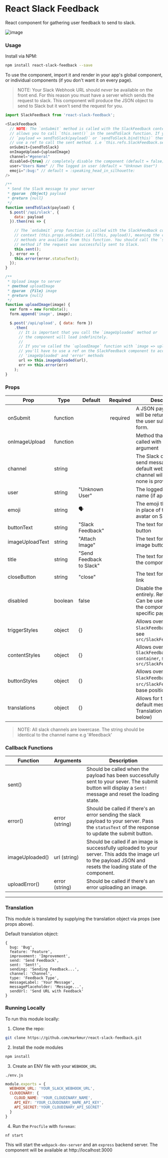 React Slack Feedback
=====================

React component for gathering user feedback to send to slack.

![image](http://res.cloudinary.com/di0xuztdq/image/upload/v1471245001/uehkqqfarpue7auonqol.gif)

### Usage

Install via NPM:

```bash
npm install react-slack-feedback --save
```

To use the component, import it and render in your app's global component,
or individual components (if you don't want it on every page).

> NOTE:
Your Slack Webhook URL should _never_ be available on the front end.
For this reason you must have a server which sends the request to slack.
This component will produce the JSON object to send to Slack but it won't send
the request for you.

```js
import SlackFeedback from 'react-slack-feedback';

<SlackFeedback
  // NOTE: The `onSubmit` method is called with the SlackFeedback context which
  // allows you to call `this.sent()` in the sendToSlack function. If you use
  // `payload => sendToSlack(payload)` or `sendToSlack.bind(this)` then you must
  // use a ref to call the sent method. i.e `this.refs.SlackFeedback.sent();`
  onSubmit={sendToSlack}
  onImageUpload={uploadImage}
  channel="#general"
  disabled={true} // completely disable the component (default = false)
  user="Users Name" // The logged in user (default = "Unknown User")
  emoji=":bug:" // default = :speaking_head_in_silhouette:
/>

/**
 * Send the Slack message to your server
 * @param  {Object} payload
 * @return {null}
 */
function sendToSlack(payload) {
  $.post('/api/slack', {
    data: payload
  }).then(res => {

    // The `onSubmit` prop function is called with the SlackFeedback component
    // context (this.props.onSubmit.call(this, payload)), meaning the component
    // methods are available from this function. You should call the `sent`
    // method if the request was successfully sent to Slack.
    this.sent();
  }, error => {
    this.error(error.statusText);
  });
}

/**
 * Upload image to server
 * @method uploadImage
 * @param  {File} image
 * @return {null}
 */
function uploadImage(image) {
  var form = new FormData();
  form.append('image', image);

  $.post('/api/upload', { data: form })
    .then(
      // It is important that you call the `imageUploaded` method or
      // the component will load indefinitely.
      //
      // If you've called the `uploadImage` function with `image => uploadImage(image)`,
      // you'll have to use a ref on the SlackFeedback component to access the
      // 'imageUploaded' and 'error' methods
      url => this.imageUploaded(url),
      err => this.error(err)
    );
}

```

### Props
| Prop          | Type     | Default          | Required | Description                                                                                          |
| ------------- | -------- | ---------------- |:--------:| ---------------------------------------------------------------------------------------------------- |
| onSubmit      | function |                  | required | A JSON payload object will be returned when the user submits the form.                               |
| onImageUpload | function |                  |          | Method that will be called with a file argument                                                      |
| channel       | string   |                  |          | The Slack channel to send messages. The default webhook channel will be used if none is provided.    |
| user          | string   | "Unknown User"   |          | The logged in user's name (if applicable)                                                            |
| emoji         | string   | 🗣                |          | The emoji that will show in place of the users avatar on Slack                                       |
| buttonText    | string   | "Slack Feedback" |          | The text for the trigger button                                                                      |
| imageUploadText | string   | "Attach Image" |          | The text for the attach image button                       |
| title | string   | "Send Feedback to Slack"               |          | The text for the title of the component                      |
| closeButton | string   | "close"               |          | The text for the close link                    |
| disabled      | boolean  | false            |          | Disable the component entirely. Returns null. Can be used to disable the component on specific pages |
| triggerStyles | object   | {}               |          | Allows override of css `SlackFeedback--trigger`, see `src/SlackFeedback.scss`                        |
| contentStyles | object   | {}               |          | Allows override of css `SlackFeedback--container`, see `src/SlackFeedback.scss`                      |
| buttonStyles  | object   | {}               |          | Allows override of css `SlackFeedback`, see `src/SlackFeedback.scss`, base positioning               |
| translations  | object   | {}               |          | Allows for translation of default messages (see Translation section below)               |

> NOTE:
All slack channels are lowercase. The string should be identical to the channel name e.g '#feedback'

### Callback Functions
| Function  | Arguments | Description |
|-----------|-----------|-------------|
| sent()  |  | Should be called when the payload has been successfully sent to your sever. The submit button will display a `Sent!` message and reset the loading state. |
| error()  | error (string) | Should be called if there's an error sending the slack payload to your server. Pass the `statusText` of the response to update the submit button. |
| imageUploaded()  | url (string) | Should be called if an image is successfully uploaded to your server. This adds the image url to the payload JSON and resets the loading state of the component. |
| uploadError() | error (string) | Should be called if there's an error uploading an image. |

___

### Translation

This module is translated by supplying the translation object via props (see props above).

Default translation object:
```
{
  bug: 'Bug',
  feature: 'Feature',
  improvement: 'Improvement',
  send: 'Send Feedback',
  sent: 'Sent!',
  sending: 'Sending Feedback...',
  channel: 'Channel',
  type: 'Feedback Type',
  messageLabel: 'Your Message',
  messagePlaceholder: 'Message...',
  sendUrl: 'Send URL with Feedback'
}
```

### Running Locally

To run this module locally:

1. Clone the repo:

```bash
git clone https://github.com/markmur/react-slack-feedback.git
```

2. Install the node modules

```bash
npm install
```

3. Create an ENV file with your `WEBHOOK_URL`

`./env.js`

```js
module.exports = {
  WEBHOOK_URL: 'YOUR_SLACK_WEBHOOK_URL',
  CLOUDINARY: {
    CLOUD_NAME: 'YOUR_CLOUDINARY_NAME',
    API_KEY: 'YOUR_CLOUDINARY_NAME_API_KEY',
    API_SECRET:'YOUR_CLOUDINARY_API_SECRET'
  }
}
```

4. Run the `Procfile` with `foreman`:

```bash
nf start
```

This will start the `webpack-dev-server` and an `express` backend server.
The component will be available at http://localhost:3000
